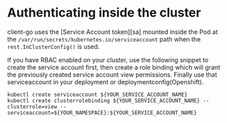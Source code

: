 # Authenticating inside the cluster

client-go uses the [Service Account token][sa] mounted inside the Pod at the
`/var/run/secrets/kubernetes.io/serviceaccount` path when the
`rest.InClusterConfig()` is used.

If you have RBAC enabled on your cluster, use the following
snippet to create the service account first, then create a role binding which 
will grant the previously created service account view
permissions. Finally use that serviceaccount in your deployment or deploymentconfig(Openshift).

```
kubectl create serviceaccount ${YOUR_SERVICE_ACCOUNT_NAME}
kubectl create clusterrolebinding ${YOUR_SERVICE_ACCOUNT_NAME} --clusterrole=view --serviceaccount=${YOUR_NAMESPACE}:${YOUR_SERVICE_ACCOUNT_NAME}
```